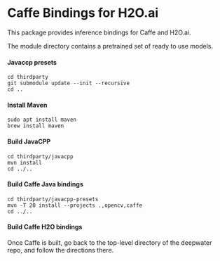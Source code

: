 # Caffe Bindings for H2O.ai

This package provides inference bindings for Caffe and H2O.ai.

The module directory contains a pretrained set of ready to use models.

#### Javaccp presets
```
cd thirdparty
git submodule update --init --recursive
cd ..
```

#### Install Maven
```
sudo apt install maven
brew install maven
```

#### Build JavaCPP 
```
cd thirdparty/javacpp
mvn install
cd ../..
```

#### Build Caffe Java bindings
```
cd thirdparty/javacpp-presets
mvn -T 20 install --projects .,opencv,caffe
cd ../..
```

#### Build Caffe H2O bindings
Once Caffe is built, go back to the top-level directory of the deepwater repo, and follow the directions there.
